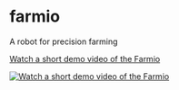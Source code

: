 # farmio
 A robot  for precision farming

 [Watch a short demo video of the Farmio](https://youtu.be/elQgvOmUibQ&autoplay=1)

 
 [![Watch a short demo video of the Farmio](https://img.youtube.com/vi/elQgvOmUibQ/0.jpg)](https://www.youtube.com/watch?v=elQgvOmUibQ?autoplay=1)



